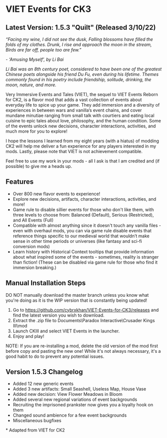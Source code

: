 # VIET Events for CK3

## Latest Version: 1.5.3 "Quilt" (Released 3/10/22)

_“Facing my wine, I did not see the dusk,
Falling blossoms have filled the folds of my clothes.
Drunk, I rise and approach the moon in the stream,
Birds are far off, people too are few.”_

_- ‘Amusing Myself’, by Li Bai_

_Li Bai was an 8th century poet, considered to have been one of the greatest Chinese poets alongside his friend Du Fu, even during his lifetime. Themes commonly found in his poetry include friendship, solitude, drinking, the moon, nature, and more._

Very Immersive Events and Tales (VIET), the sequel to VIET Events Reborn for CK2, is a flavor mod that adds a vast collection of events about everyday life to spice up your game. They add immersion and a diversity of experiences in between wars and vanilla’s event chains, and cover mundane minutiae ranging from small talk with courtiers and eating local cuisine to epic tales about love, philosophy, and the human condition. Some of the events unlock new decisions, character interactions, activities, and much more for you to explore!

I hope the lessons I learned from my eight years (with a hiatus) of modding CK2 will help me deliver a fun experience for any players interested in my mods. Lastly, please note that VIET is not achievement compatible.

Feel free to use my work in your mods - all I ask is that I am credited and (if possible) to give me a heads up.

## Features

- Over 800 new flavor events to experience!
- Explore new decisions, artifacts, character interactions, activities, and more!
- Game rule to disable sillier events for those who don't like them, with three levels to choose from: Balanced (Default), Serious (Restricted), and All Events (Full)
- Compatible with almost anything since it doesn't touch any vanilla files - even with overhaul mods, you can via game rule disable events that reference things specific to our medieval world that wouldn’t make sense in other time periods or universes (like fantasy and sci-fi conversion mods)
- Learn history with Historical Context tooltips that provide information about what inspired some of the events - sometimes, reality is stranger than fiction! (These can be disabled via game rule for those who find it immersion breaking.)


## Manual Installation Steps

DO NOT manually download the master branch unless you know what you're doing as it is the WIP version that is constantly being updated!

1. Go to https://github.com/cybrxkhan/VIET-Events-for-CK3/releases and find the latest version you wish to download.
2. Extract the .zip file to Documents\Paradox Interactive\Crusader Kings III\mod
3. Launch CKIII and select VIET Events in the launcher.
4. Enjoy and play!

NOTE: If you are re-installing a mod, delete the old version of the mod first before copy and pasting the new one! While it's not always necessary, it's a good habit to do to prevent any potential issues.

## Version 1.5.3 Changelog

- Added 12 new generic events
- Added 3 new artifacts: Small Seashell, Useless Map, House Vase
- Added new decision: View Flower Meadows in Bloom
- Added several new regional variations of event backgrounds
- Recruiting the imprisoned prankster now gives you a loyalty hook on them
- Changed sound ambience for a few event backgrounds
- Miscellaneous bugfixes

\* Adapted from VIET for CK2
